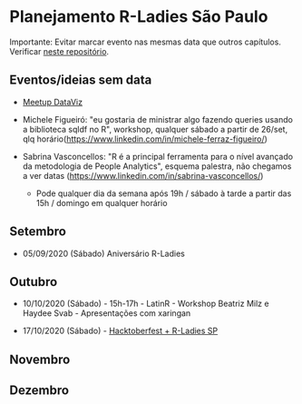 # Planejamento R-Ladies São Paulo

Importante: Evitar marcar evento nas mesmas data que outros capítulos. Verificar [neste repositório](https://github.com/R-Ladies-Sao-Paulo/RLadies-Brasil).

## Eventos/ideias sem data 

- [Meetup DataViz](https://github.com/R-Ladies-Sao-Paulo/2020-R-LadiesSP-DataViz/projects/1)

-   Michele Figueiró: "eu gostaria de ministrar algo fazendo queries usando a biblioteca sqldf no R", workshop, qualquer sábado a partir de 26/set, qlq horário(https://www.linkedin.com/in/michele-ferraz-figueiro/)

- Sabrina Vasconcellos: "R é a principal ferramenta para o nível avançado da metodologia de People Analytics", esquema palestra, não chegamos a ver datas (https://www.linkedin.com/in/sabrina-vasconcellos/)
  - Pode qualquer dia da semana após 19h / sábado à tarde a partir das 15h / domingo em qualquer horário

## Setembro

- 05/09/2020 (Sábado) Aniversário R-Ladies

## Outubro

- 10/10/2020 (Sábado) - 15h-17h - LatinR - Workshop Beatriz Milz e Haydee Svab - Apresentações com xaringan

- 17/10/2020 (Sábado) - [Hacktoberfest + R-Ladies SP](https://organize.mlh.io/participants/events/4200-r-ladies-sao-paulo-hacktoberfest-meetup-online) 

## Novembro

## Dezembro
